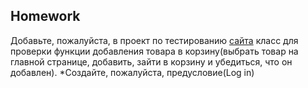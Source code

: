 ## Homework

Добавьте, пожалуйста, в проект по тестированию [сайта](https://demowebshop.tricentis.com/) класс для проверки функции добавления товара в корзину(выбрать товар на главной странице, добавить, зайти в корзину и убедиться, что он добавлен).
*Создайте, пожалуйста, предусловие(Log in)
